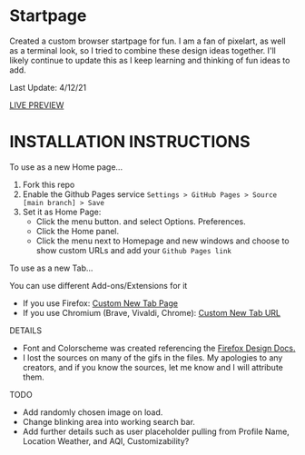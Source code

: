 # Startpage

Created a custom browser startpage for fun. I am a fan of pixelart, as well as a terminal look, so I tried to combine these design ideas together. I'll likely continue to update this as I keep learning and thinking of fun ideas to add.

Last Update: 4/12/21

[LIVE PREVIEW](https://cimris.github.io/m-startpage/)

# INSTALLATION INSTRUCTIONS

To use as a new Home page...

1. Fork this repo
2. Enable the Github Pages service `Settings > GitHub Pages > Source [main branch] > Save`
3. Set it as Home Page:
   - Click the menu button. and select Options. Preferences.
   - Click the Home panel.
   - Click the menu next to Homepage and new windows and choose to show custom URLs and add your `Github Pages link`

To use as a new Tab...

You can use different Add-ons/Extensions for it

- If you use Firefox: [Custom New Tab Page](https://addons.mozilla.org/en-US/firefox/addon/custom-new-tab-page/?src=search)
- If you use Chromium (Brave, Vivaldi, Chrome): [Custom New Tab URL](https://chrome.google.com/webstore/detail/custom-new-tab-url/mmjbdbjnoablegbkcklggeknkfcjkjia)

DETAILS

- Font and Colorscheme was created referencing the [Firefox Design Docs.](https://design.firefox.com/photon/visuals/color.html#red)
- I lost the sources on many of the gifs in the files. My apologies to any creators, and if you know the sources, let me know and I will attribute them.

TODO

- Add randomly chosen image on load.
- Change blinking area into working search bar.
- Add further details such as user placeholder pulling from Profile Name, Location Weather, and AQI, Customizability?
